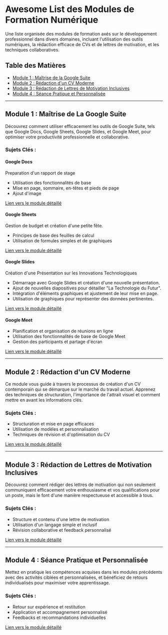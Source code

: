 # Awesome List des Modules de Formation Numérique

Une liste organisée des modules de formation axés sur le développement professionnel dans divers domaines, incluant l'utilisation des outils numériques, la rédaction efficace de CVs et de lettres de motivation, et les techniques collaboratives.

## Table des Matières

- [Module 1 : Maîtrise de la Google Suite](#module-1-maîtrise-de-la-google-suite)
- [Module 2 : Rédaction d'un CV Moderne](#module-2-rédaction-dun-cv-moderne)
- [Module 3 : Rédaction de Lettres de Motivation Inclusives](#module-3-rédaction-de-lettres-de-motivation-inclusives)
- [Module 4 : Séance Pratique et Personnalisée](#module-4-séance-pratique-et-personnalisée)

---

## Module 1 : Maîtrise de La Google Suite

Découvrez comment utiliser efficacement les outils de Google Suite, tels que Google Docs, Google Sheets, Google Slides, et Google Meet, pour optimiser votre productivité professionnelle et collaborative.

### Sujets Clés :

#### Google Docs

Preparation d'un rapport de stage

- Utilisation des fonctionnalités de base
- Mise en page, sommaire, en-têtes et pieds de page
- Ajout d'image

[Lien vers le module détaillé](https://github.com/G404-initiation-outils-numerique/TP-Google-Doc)

#### Google Sheets

Gestion de budget et création d'une petite fête.

- Principes de base des feuilles de calcul
- Utilisation de formules simples et de graphiques

[Lien vers le module détaillé](https://github.com/G404-initiation-outils-numerique/TP-Google-Sheet)

#### Google Slides

Création d'une Présentation sur les Innovations Technologiques

- Démarrage avec Google Slides et création d'une nouvelle présentation.
- Ajout de nouvelles diapositives pour détailler "La Technologie du Futur".
- Intégration d'éléments graphiques et ajustement de leur mise en page.
- Utilisation de graphiques pour représenter des données pertinentes.

[Lien vers le module détaillé](https://github.com/G404-initiation-outils-numerique/TP-Google-Slide)

#### Google Meet

- Planification et organisation de réunions en ligne
- Utilisation des fonctionnalités de base de Google Meet
- Gestion des participants et partage d'écran

[Lien vers le module détaillé](https://github.com/G404-initiation-outils-numerique/TP-Google-Meet)

---

## Module 2 : Rédaction d'un CV Moderne

Ce module vous guide à travers le processus de création d'un CV contemporain qui se démarque sur le marché du travail actuel. Apprenez des techniques de structuration, l'importance de l'attrait visuel et comment mettre en avant les informations clés.

### Sujets Clés :

- Structuration et mise en page efficaces
- Utilisation de modèles et personnalisation
- Techniques de révision et d'optimisation du CV

[Lien vers le module détaillé](https://github.com/G404-initiation-outils-numerique/TP-Redaction-CV)

---

## Module 3 : Rédaction de Lettres de Motivation Inclusives

Découvrez comment rédiger des lettres de motivation qui non seulement communiquent efficacement votre enthousiasme et vos qualifications pour un poste, mais le font d'une manière respectueuse et accessible à tous.

### Sujets Clés :

- Structure et contenu d'une lettre de motivation
- Utilisation d'un langage simple et inclusif
- Révision collaborative et feedback personnalisé

[Lien vers le module détaillé](https://github.com/G404-initiation-outils-numerique/TP-Lettre-Motivation)

---

## Module 4 : Séance Pratique et Personnalisée

Mettez en pratique les compétences acquises dans les modules précédents avec des activités ciblées et personnalisées, et bénéficiez de retours individualisés pour maximiser votre apprentissage.

### Sujets Clés :

- Retour sur expérience et restitution
- Application et accompagnement personnalisé
- Feedbacks et recommandations individuelles

[Lien vers le module détaillé](https://github.com/G404-initiation-outils-numerique/Fin-de-Formation)
